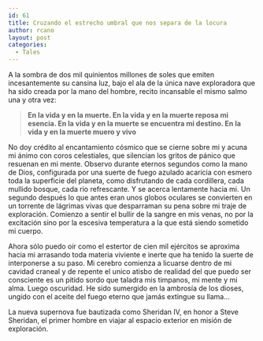 ```yaml
---
id: 61
title: Cruzando el estrecho umbral que nos separa de la locura
author: rcano
layout: post
categories:
  - Tales
---
```

<div style="clear: both; text-align: center;">
</div>

A la sombra de dos mil quinientos millones de soles que emiten incesantemente su cansina luz, bajo el ala de la única nave exploradora que ha sido creada por la mano del hombre, recito incansable el mismo salmo una y otra vez:

<blockquote style="font-weight: bold;">
  <p>
    En la vida y en la muerte. En la vida y en la muerte reposa mi esencia. En la vida y en la muerte se encuentra mi destino. En la vida y en la muerte muero y vivo
  </p>
</blockquote>

No doy crédito al encantamiento cósmico que se cierne sobre mi y acuna mi ánimo con coros celestiales, que silencian los gritos de pánico que resuenan en mi mente. Observo durante eternos segundos como la mano de Dios, configurada por una suerte de fuego azulado acaricia con esmero toda la superficie del planeta, como disfrutando de cada cordillera, cada mullido bosque, cada rio refrescante. Y se acerca lentamente hacia mi. Un segundo después lo que antes eran unos globos oculares se convierten en un torrente de lágrimas vivas que desparraman su pena sobre mi traje de exploración. Comienzo a sentir el bullir de la sangre en mis venas, no por la excitación sino por la escesiva temperatura a la que está siendo sometido mi cuerpo.

Ahora sólo puedo oir como el estertor de cien mil ejércitos se aproxima hacia mi arrasando toda materia viviente e inerte que ha tenido la suerte de interponerse a su paso. Mi cerebro comienza a licuarse dentro de mi cavidad craneal y de repente el unico atisbo de realidad del que puedo ser consciente es un pitido sordo que taladra mis timpanos, mi mente y mi alma. Luego oscuridad. He sido sumergido en la ambrosía de los dioses, ungido con el aceite del fuego eterno que jamás extingue su llama&#8230;

La nueva supernova fue bautizada como Sheridan IV, en honor a Steve Sheridan, el primer hombre en viajar al espacio exterior en misión de exploración.
